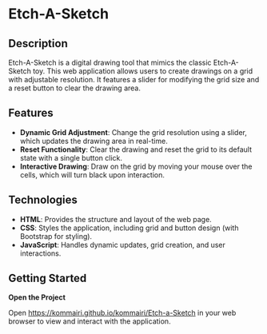 

# Etch-A-Sketch

## Description

Etch-A-Sketch is a digital drawing tool that mimics the classic Etch-A-Sketch toy. This web application allows users to create drawings on a grid with adjustable resolution. It features a slider for modifying the grid size and a reset button to clear the drawing area.

## Features

- **Dynamic Grid Adjustment**: Change the grid resolution using a slider, which updates the drawing area in real-time.
- **Reset Functionality**: Clear the drawing and reset the grid to its default state with a single button click.
- **Interactive Drawing**: Draw on the grid by moving your mouse over the cells, which will turn black upon interaction.

## Technologies

- **HTML**: Provides the structure and layout of the web page.
- **CSS**: Styles the application, including grid and button design (with Bootstrap for styling).
- **JavaScript**: Handles dynamic updates, grid creation, and user interactions.

## Getting Started

**Open the Project**

   Open https://kommairi.github.io/kommairi/Etch-a-Sketch in your web browser to view and interact with the application.

